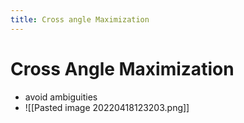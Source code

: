 ```yaml
---
title: Cross angle Maximization
---
```


# Cross Angle Maximization
- avoid ambiguities
- ![[Pasted image 20220418123203.png]]










